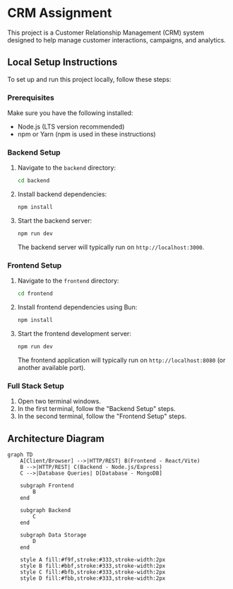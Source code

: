 # CRM Assignment

This project is a Customer Relationship Management (CRM) system designed to help manage customer interactions, campaigns, and analytics.

## Local Setup Instructions

To set up and run this project locally, follow these steps:

### Prerequisites

Make sure you have the following installed:
- Node.js (LTS version recommended)
- npm or Yarn (npm is used in these instructions)

### Backend Setup

1.  Navigate to the `backend` directory:
    ```bash
    cd backend
    ```
2.  Install backend dependencies:
    ```bash
    npm install
    ```
3.  Start the backend server:
    ```bash
    npm run dev
    ```
    The backend server will typically run on `http://localhost:3000`.

### Frontend Setup

1.  Navigate to the `frontend` directory:
    ```bash
    cd frontend
    ```
2.  Install frontend dependencies using Bun:
    ```bash
    npm install
    ```
3.  Start the frontend development server:
    ```bash
    npm run dev
    ```
    The frontend application will typically run on `http://localhost:8080` (or another available port).

### Full Stack Setup

1.  Open two terminal windows.
2.  In the first terminal, follow the "Backend Setup" steps.
3.  In the second terminal, follow the "Frontend Setup" steps.

## Architecture Diagram

```mermaid
graph TD
    A[Client/Browser] -->|HTTP/REST| B(Frontend - React/Vite)
    B -->|HTTP/REST| C(Backend - Node.js/Express)
    C -->|Database Queries| D[Database - MongoDB]

    subgraph Frontend
        B
    end

    subgraph Backend
        C
    end

    subgraph Data Storage
        D
    end

    style A fill:#f9f,stroke:#333,stroke-width:2px
    style B fill:#bbf,stroke:#333,stroke-width:2px
    style C fill:#bfb,stroke:#333,stroke-width:2px
    style D fill:#fbb,stroke:#333,stroke-width:2px
